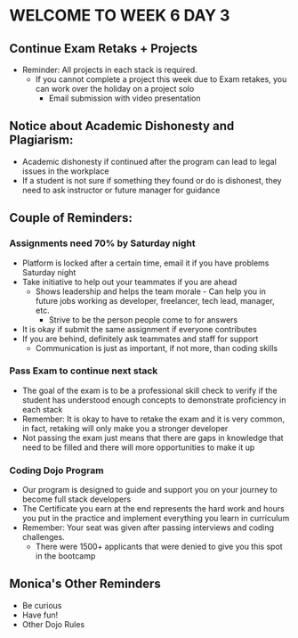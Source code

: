 # WELCOME TO WEEK 6 DAY 3

## Continue Exam Retaks + Projects
- Reminder: All projects in each stack is required.
    - If you cannot complete a project this week due to Exam retakes, you can work over the holiday on a project solo
        - Email submission with video presentation

## Notice about Academic Dishonesty and Plagiarism:
- Academic dishonesty if continued after the program can lead to legal issues in the workplace
- If a student is not sure if something they found or do is dishonest, they need to ask instructor or future manager for guidance

## Couple of Reminders:

### Assignments need 70% by Saturday night

- Platform is locked after a certain time, email it if you have problems Saturday night
- Take initiative to help out your teammates if you are ahead
  - Shows leadership and helps the team morale - Can help you in future jobs working as developer, freelancer, tech lead, manager, etc.
    - Strive to be the person people come to for answers
- It is okay if submit the same assignment if everyone contributes
- If you are behind, definitely ask teammates and staff for support
  - Communication is just as important, if not more, than coding skills

### Pass Exam to continue next stack

- The goal of the exam is to be a professional skill check to verify if the student has understood enough concepts to demonstrate proficiency in each stack
- Remember: It is okay to have to retake the exam and it is very common, in fact, retaking will only make you a stronger developer
- Not passing the exam just means that there are gaps in knowledge that need to be filled and there will more opportunities to make it up

### Coding Dojo Program

- Our program is designed to guide and support you on your journey to become full stack developers
- The Certificate you earn at the end represents the hard work and hours you put in the practice and implement everything you learn in curriculum
- Remember: Your seat was given after passing interviews and coding challenges.
  - There were 1500+ applicants that were denied to give you this spot in the bootcamp


## Monica's Other Reminders
- Be curious
- Have fun!
- Other Dojo Rules